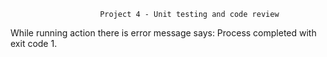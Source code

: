                         Project 4 - Unit testing and code review






While running action there is error message says: Process completed with exit code 1.
